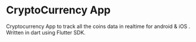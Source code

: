 # CryptoCurrency App

Cryptocurrency App to track all the coins data in realtime for android & iOS . Written in dart using Flutter SDK.

